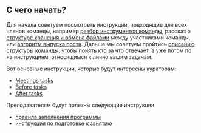 ## С чего начать?

Для начала советуем посмотреть инструкции, подходящие для всех членов команды, например [разбор инструментов команды](ins_01_team_instruments/), рассказ о [структуре хранения и обмена файлами](ins_13_storage_tasks/) между участниками команды, или [алгоритм выпуска поста](ins_05_posts/). Дальше мы советуем пройтись [описанию структуры команды](ссылка), чтобы понять кто за что отвечает, а уже потом по на инструкциям, относящимся к лично вашим задачам.

Вот основные инструкции, которые будут интересны кураторам:

* [Meetings tasks](ins_07_meetings/)
* [Before tasks](ins_08_before/)
* [After tasks](ins_09_after/)

Преподавателям будут полезны следующие инструкции:

* [правила заполнения программы](ссылка)
* [инструкция по подготовке к занятию](ссылка)
